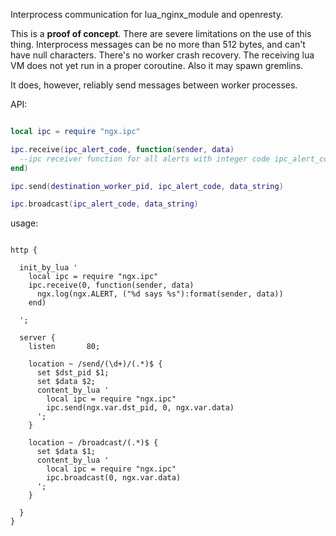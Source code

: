 Interprocess communication for lua_nginx_module and openresty.

This is a **proof of concept**. There are severe limitations on the use of this thing.
Interprocess messages can be no more than 512 bytes, and can't have null characters.
There's no worker crash recovery. The receiving lua VM does not yet run in a proper coroutine. Also it may spawn gremlins.

It does, however, reliably send messages between worker processes.


API:
```lua

local ipc = require "ngx.ipc"

ipc.receive(ipc_alert_code, function(sender, data)
  --ipc receiver function for all alerts with integer code ipc_alert_code
end)

ipc.send(destination_worker_pid, ipc_alert_code, data_string)

ipc.broadcast(ipc_alert_code, data_string)


```






usage:

```lua_nginx_module

http {

  init_by_lua '
    local ipc = require "ngx.ipc"
    ipc.receive(0, function(sender, data)
      ngx.log(ngx.ALERT, ("%d says %s"):format(sender, data))
    end)
    
  ';
  
  server {
    listen       80;
    
    location ~ /send/(\d+)/(.*)$ {
      set $dst_pid $1;
      set $data $2;
      content_by_lua '
        local ipc = require "ngx.ipc"
        ipc.send(ngx.var.dst_pid, 0, ngx.var.data)
      ';
    }
    
    location ~ /broadcast/(.*)$ {
      set $data $1;
      content_by_lua '
        local ipc = require "ngx.ipc"
        ipc.broadcast(0, ngx.var.data)
      ';
    }
    
  }
}

```
